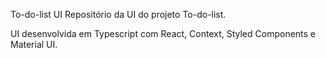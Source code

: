 To-do-list UI
Repositório da UI do projeto To-do-list.

UI desenvolvida em Typescript com React, Context, Styled Components e Material UI.
